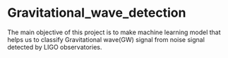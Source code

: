 # Gravitational_wave_detection
The main objective of this project is to make machine learning model that helps us to classify Gravitational wave(GW) signal from noise signal detected by LIGO observatories.
